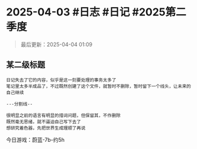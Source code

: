 # 2025-04-03 #日志 #日记 #2025第二季度

>最后更新：2025-04-04 01:09

## 某二级标题

```text
日记失去了它的内容，似乎是这一刻要处理的事务太多了
笔记里太多半成品了，不过既然创建了这个文件，就暂时不删除，暂时留下一个线头，让未来的自己继续

---分割线--

很明显之前的语言有明显的措词问题，但保留其，不作删除
既然毫无思绪，就不逼迫自己写下去了
想研究着色器，先把世界生成理顺了再说
```

今日游戏：蔚蓝-7b-约5h
